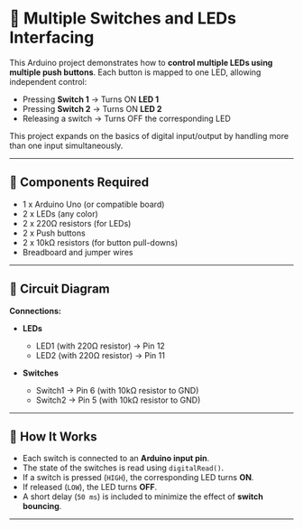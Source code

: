# 🔘 Multiple Switches and LEDs Interfacing

This Arduino project demonstrates how to **control multiple LEDs using multiple push buttons**. Each button is mapped to one LED, allowing independent control:
- Pressing **Switch 1** → Turns ON **LED 1**  
- Pressing **Switch 2** → Turns ON **LED 2**  
- Releasing a switch → Turns OFF the corresponding LED  

This project expands on the basics of digital input/output by handling more than one input simultaneously.

---

## 🔧 Components Required

- 1 x Arduino Uno (or compatible board)  
- 2 x LEDs (any color)  
- 2 x 220Ω resistors (for LEDs)  
- 2 x Push buttons  
- 2 x 10kΩ resistors (for button pull-downs)  
- Breadboard and jumper wires  

---

## 🔌 Circuit Diagram

**Connections:**
- **LEDs**  
  - LED1 (with 220Ω resistor) → Pin 12  
  - LED2 (with 220Ω resistor) → Pin 11  

- **Switches**  
  - Switch1 → Pin 6 (with 10kΩ resistor to GND)  
  - Switch2 → Pin 5 (with 10kΩ resistor to GND)  

---

## 🧠 How It Works

- Each switch is connected to an **Arduino input pin**.  
- The state of the switches is read using `digitalRead()`.  
- If a switch is pressed (`HIGH`), the corresponding LED turns **ON**.  
- If released (`LOW`), the LED turns **OFF**.  
- A short delay (`50 ms`) is included to minimize the effect of **switch bouncing**.  

---
